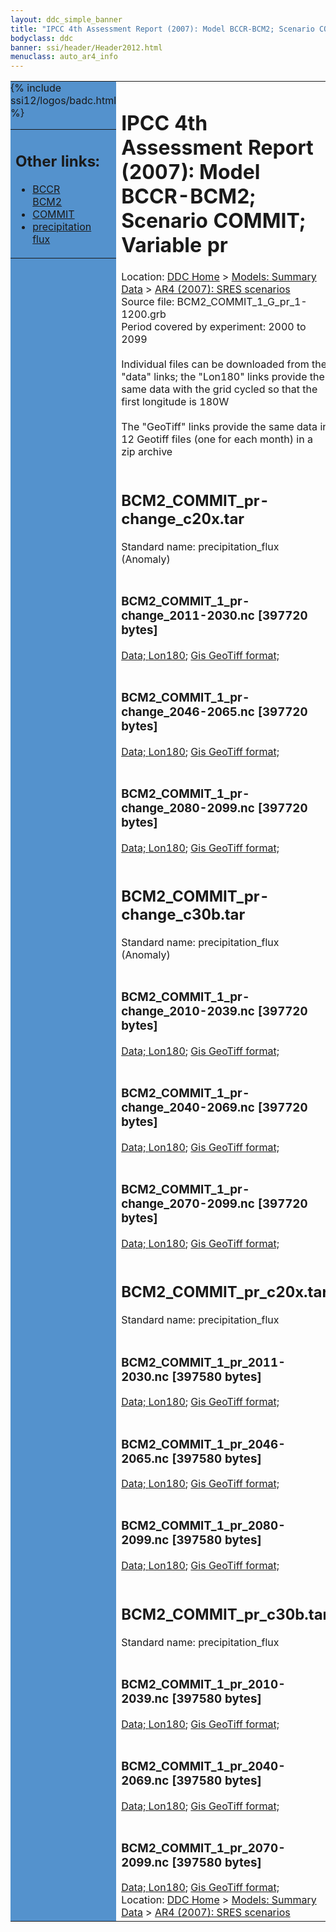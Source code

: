 ```yaml
---
layout: ddc_simple_banner
title: "IPCC 4th Assessment Report (2007): Model BCCR-BCM2; Scenario COMMIT; Variable pr"
bodyclass: ddc
banner: ssi/header/Header2012.html
menuclass: auto_ar4_info
---
```



<table width="100%" border="0" cellspacing="0" cellpadding="0" style="border-collapse: collapse;">
<tr style="margin:0;padding:0;border:0;">
<td style="margin:0;padding:0;border:0;height:1pt;width:150pt;background:#5492CD;" valign="top" >

<div id="lh-col2" class="auto_ar4_info">
<table class="menumain" bgcolor="#5492CD" cellspacing="0" width="100%" border="0">
<tr><td>
<h2> Other links:</h2>
<ul>
<li><a href="/auto/ar4/model-BCCR-BCM2.html">BCCR<br/>BCM2</a></li>
<li><a href="/auto/ar4/scenario-COMMIT.html">COMMIT</a></li>
<li><a href="/auto/ar4/var-precipitation_flux.html">precipitation flux</a></li>
</ul>
</td></tr>
{% include ssi12/logos/badc.html %}
</table>
</div>
</td>
<td><h1>IPCC 4th Assessment Report (2007): Model BCCR-BCM2; Scenario COMMIT; Variable pr</h1>

<!-- Breadcrumb1 -->
<div id="breadcrumb1" align="left">
Location: <a href="/index.html">DDC Home</a> > <a href="/sim/gcm_clim/">Models: Summary Data</a>
> <a href="/sim/gcm_clim/SRES_AR4/index.html">AR4 (2007): SRES scenarios</a>
</div>
<!-- End of Breadcrumb1 -->Source file: BCM2_COMMIT_1_G_pr_1-1200.grb
<br/>
Period covered by experiment: 2000 to 2099<br/>
<br/>Individual files can be downloaded from the "data" links; the "Lon180" links provide the same data
         with the grid cycled so that the first longitude is 180W<br/>
<br/>The "GeoTiff" links provide the same data in 12 Geotiff files (one for each month)
          in a zip archive<br/>
<br/><h2>BCM2_COMMIT_pr-change_c20x.tar</h2>
Standard name: precipitation_flux (Anomaly)<br>
<br/><h3>BCM2_COMMIT_1_pr-change_2011-2030.nc [397720 bytes]</h3>
<a href="/cgi-bin/downl/ar4_nc/pr/BCM2_COMMIT_1_pr-change_2011-2030.nc">Data; </a><a href="/cgi-bin/downl/ar4_nc/pr/BCM2_COMMIT_1_pr-change_2011-2030.cyto180.nc"> Lon180</a>; <a href="/cgi-bin/downl/ar4_tif/pr/BCM2_COMMIT_1_pr-change_2011-2030.zip">Gis GeoTiff format; </a><br/>
<br/><h3>BCM2_COMMIT_1_pr-change_2046-2065.nc [397720 bytes]</h3>
<a href="/cgi-bin/downl/ar4_nc/pr/BCM2_COMMIT_1_pr-change_2046-2065.nc">Data; </a><a href="/cgi-bin/downl/ar4_nc/pr/BCM2_COMMIT_1_pr-change_2046-2065.cyto180.nc"> Lon180</a>; <a href="/cgi-bin/downl/ar4_tif/pr/BCM2_COMMIT_1_pr-change_2046-2065.zip">Gis GeoTiff format; </a><br/>
<br/><h3>BCM2_COMMIT_1_pr-change_2080-2099.nc [397720 bytes]</h3>
<a href="/cgi-bin/downl/ar4_nc/pr/BCM2_COMMIT_1_pr-change_2080-2099.nc">Data; </a><a href="/cgi-bin/downl/ar4_nc/pr/BCM2_COMMIT_1_pr-change_2080-2099.cyto180.nc"> Lon180</a>; <a href="/cgi-bin/downl/ar4_tif/pr/BCM2_COMMIT_1_pr-change_2080-2099.zip">Gis GeoTiff format; </a><br/>
<br/><h2>BCM2_COMMIT_pr-change_c30b.tar</h2>
Standard name: precipitation_flux (Anomaly)<br>
<br/><h3>BCM2_COMMIT_1_pr-change_2010-2039.nc [397720 bytes]</h3>
<a href="/cgi-bin/downl/ar4_nc/pr/BCM2_COMMIT_1_pr-change_2010-2039.nc">Data; </a><a href="/cgi-bin/downl/ar4_nc/pr/BCM2_COMMIT_1_pr-change_2010-2039.cyto180.nc"> Lon180</a>; <a href="/cgi-bin/downl/ar4_tif/pr/BCM2_COMMIT_1_pr-change_2010-2039.zip">Gis GeoTiff format; </a><br/>
<br/><h3>BCM2_COMMIT_1_pr-change_2040-2069.nc [397720 bytes]</h3>
<a href="/cgi-bin/downl/ar4_nc/pr/BCM2_COMMIT_1_pr-change_2040-2069.nc">Data; </a><a href="/cgi-bin/downl/ar4_nc/pr/BCM2_COMMIT_1_pr-change_2040-2069.cyto180.nc"> Lon180</a>; <a href="/cgi-bin/downl/ar4_tif/pr/BCM2_COMMIT_1_pr-change_2040-2069.zip">Gis GeoTiff format; </a><br/>
<br/><h3>BCM2_COMMIT_1_pr-change_2070-2099.nc [397720 bytes]</h3>
<a href="/cgi-bin/downl/ar4_nc/pr/BCM2_COMMIT_1_pr-change_2070-2099.nc">Data; </a><a href="/cgi-bin/downl/ar4_nc/pr/BCM2_COMMIT_1_pr-change_2070-2099.cyto180.nc"> Lon180</a>; <a href="/cgi-bin/downl/ar4_tif/pr/BCM2_COMMIT_1_pr-change_2070-2099.zip">Gis GeoTiff format; </a><br/>
<br/><h2>BCM2_COMMIT_pr_c20x.tar</h2>
Standard name: precipitation_flux<br>
<br/><h3>BCM2_COMMIT_1_pr_2011-2030.nc [397580 bytes]</h3>
<a href="/cgi-bin/downl/ar4_nc/pr/BCM2_COMMIT_1_pr_2011-2030.nc">Data; </a><a href="/cgi-bin/downl/ar4_nc/pr/BCM2_COMMIT_1_pr_2011-2030.cyto180.nc"> Lon180</a>; <a href="/cgi-bin/downl/ar4_tif/pr/BCM2_COMMIT_1_pr_2011-2030.zip">Gis GeoTiff format; </a><br/>
<br/><h3>BCM2_COMMIT_1_pr_2046-2065.nc [397580 bytes]</h3>
<a href="/cgi-bin/downl/ar4_nc/pr/BCM2_COMMIT_1_pr_2046-2065.nc">Data; </a><a href="/cgi-bin/downl/ar4_nc/pr/BCM2_COMMIT_1_pr_2046-2065.cyto180.nc"> Lon180</a>; <a href="/cgi-bin/downl/ar4_tif/pr/BCM2_COMMIT_1_pr_2046-2065.zip">Gis GeoTiff format; </a><br/>
<br/><h3>BCM2_COMMIT_1_pr_2080-2099.nc [397580 bytes]</h3>
<a href="/cgi-bin/downl/ar4_nc/pr/BCM2_COMMIT_1_pr_2080-2099.nc">Data; </a><a href="/cgi-bin/downl/ar4_nc/pr/BCM2_COMMIT_1_pr_2080-2099.cyto180.nc"> Lon180</a>; <a href="/cgi-bin/downl/ar4_tif/pr/BCM2_COMMIT_1_pr_2080-2099.zip">Gis GeoTiff format; </a><br/>
<br/><h2>BCM2_COMMIT_pr_c30b.tar</h2>
Standard name: precipitation_flux<br>
<br/><h3>BCM2_COMMIT_1_pr_2010-2039.nc [397580 bytes]</h3>
<a href="/cgi-bin/downl/ar4_nc/pr/BCM2_COMMIT_1_pr_2010-2039.nc">Data; </a><a href="/cgi-bin/downl/ar4_nc/pr/BCM2_COMMIT_1_pr_2010-2039.cyto180.nc"> Lon180</a>; <a href="/cgi-bin/downl/ar4_tif/pr/BCM2_COMMIT_1_pr_2010-2039.zip">Gis GeoTiff format; </a><br/>
<br/><h3>BCM2_COMMIT_1_pr_2040-2069.nc [397580 bytes]</h3>
<a href="/cgi-bin/downl/ar4_nc/pr/BCM2_COMMIT_1_pr_2040-2069.nc">Data; </a><a href="/cgi-bin/downl/ar4_nc/pr/BCM2_COMMIT_1_pr_2040-2069.cyto180.nc"> Lon180</a>; <a href="/cgi-bin/downl/ar4_tif/pr/BCM2_COMMIT_1_pr_2040-2069.zip">Gis GeoTiff format; </a><br/>
<br/><h3>BCM2_COMMIT_1_pr_2070-2099.nc [397580 bytes]</h3>
<a href="/cgi-bin/downl/ar4_nc/pr/BCM2_COMMIT_1_pr_2070-2099.nc">Data; </a><a href="/cgi-bin/downl/ar4_nc/pr/BCM2_COMMIT_1_pr_2070-2099.cyto180.nc"> Lon180</a>; <a href="/cgi-bin/downl/ar4_tif/pr/BCM2_COMMIT_1_pr_2070-2099.zip">Gis GeoTiff format; </a><br/>
<!-- Breadcrumb2 -->
<div id="breadcrumb2" align="left">
Location: <a href="/index.html">DDC Home</a> > <a href="/sim/gcm_clim/">Models: Summary Data</a>
> <a href="/sim/gcm_clim/SRES_AR4/index.html">AR4 (2007): SRES scenarios</a>
</div>
<!-- End of Breadcrumb2 --></td></tr></table>
